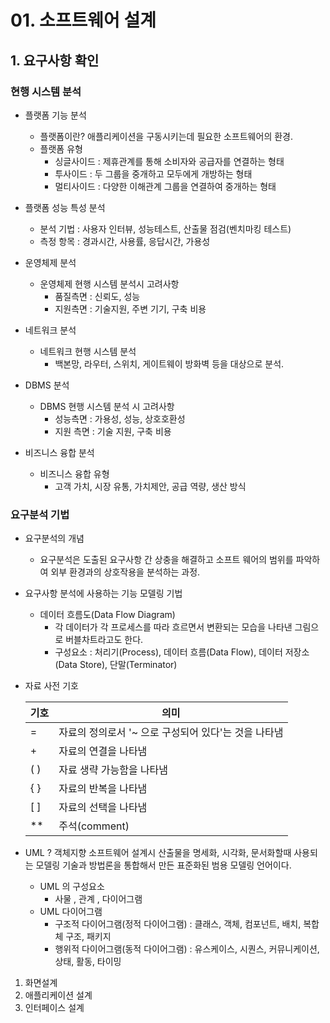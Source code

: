 # 01. 소프트웨어 설계



## 1. 요구사항 확인

### 현행 시스템 분석

- 플랫폼 기능 분석
  - 플랫폼이란? 애플리케이션을 구동시키는데 필요한 소프트웨어의 환경.
  - 플랫폼 유형 
    - 싱글사이드 : 제휴관계를 통해 소비자와 공급자를 연결하는 형태
    - 투사이드 : 두 그룹을 중개하고 모두에게 개방하는 형태
    - 멀티사이드 : 다양한 이해관계 그룹을 연결하여 중개하는 형태

- 플랫폼 성능 특성 분석
  - 분석 기법 : 사용자 인터뷰, 성능테스트, 산출물 점검(벤치마킹 테스트)
  - 측정 항목 : 경과시간, 사용률, 응답시간, 가용성

- 운영체제 분석
  - 운영체제 현행 시스템 분석시 고려사항
    - 품질측면 : 신뢰도, 성능
    - 지원측면 : 기술지원, 주변 기기, 구축 비용

- 네트워크 분석
  - 네트워크 현행 시스템 분석
    - 백본망, 라우터, 스위치, 게이트웨이 방화벽 등을 대상으로 분석.
- DBMS 분석
  - DBMS 현행 시스템 분석 시 고려사항
    - 성능측면 : 가용성, 성능, 상호호환성
    - 지원 측면 : 기술 지원, 구축 비용

- 비즈니스 융합 분석
  - 비즈니스 융합 유형
    - 고객 가치, 시장 유통, 가치제안, 공급 역량, 생산 방식



### 요구분석 기법

- 요구분석의 개념 
  - 요구분석은 도출된 요구사항 간 상충을 해결하고 소프트 웨어의 범위를 파악하여 외부 환경과의 상호작용을 분석하는 과정.

- 요구사항 분석에 사용하는 기능 모델링 기법

  - 데이터 흐름도(Data Flow Diagram) 
    - 각 데이터가 각 프로세스를 따라 흐르면서 변환되는 모습을 나타낸 그림으로 버블차트라고도 한다.
    - 구성요소 : 처리기(Process), 데이터 흐름(Data Flow), 데이터 저장소(Data Store), 단말(Terminator)

- 자료 사전 기호

  | 기호 | 의미                                                 |
  | ---- | ---------------------------------------------------- |
  | =    | 자료의 정의로서 '~ 으로 구성되어 있다'는 것을 나타냄 |
  | +    | 자료의 연결을 나타냄                                 |
  | ( )  | 자료 생략 가능함을 나타냄                            |
  | { }  | 자료의 반복을 나타냄                                 |
  | [ ]  | 자료의 선택을 나타냄                                 |
  | **   | 주석(comment)                                        |



- UML ? 객체지향 소프트웨어 설계시 산출물을 명세화, 시각화, 문서화할때 사용되는 모델링 기술과 방법론을 통합해서 만든 표준화된 범용 모델링 언어이다.
  - UML 의 구성요소
    - 사물 , 관계 , 다이어그램
  - UML 다이어그램
    - 구조적 다이어그램(정적 다이어그램) : 클래스, 객체, 컴포넌트, 배치, 복합체 구조, 패키지
    - 행위적 다이어그램(동적 다이어그램) : 유스케이스, 시퀀스, 커뮤니케이션, 상태, 활동, 타이밍

1. 화면설계
2. 애플리케이션 설계
3. 인터페이스 설계

